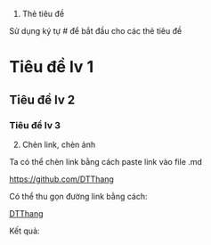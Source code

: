 1. Thẻ tiêu đề

Sử dụng ký tự # để bắt đầu cho các thẻ tiêu đề 

# Tiêu đề lv 1

## Tiêu đề lv 2

### Tiêu đề lv 3

2. Chẻn link, chèn ảnh

Ta có thể chèn link bằng cách paste link vào file .md 

https://github.com/DTThang

Có thể thu gọn đường link bằng cách:

[DTThang](https://github.com/DTThang)

 
Kết  quả:
  
